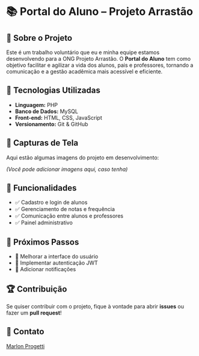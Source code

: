 # 📚 Portal do Aluno – Projeto Arrastão

## 🏫 Sobre o Projeto
Este é um trabalho voluntário que eu e minha equipe estamos desenvolvendo para a ONG Projeto Arrastão. O **Portal do Aluno** tem como objetivo facilitar e agilizar a vida dos alunos, pais e professores, tornando a comunicação e a gestão acadêmica mais acessível e eficiente.

## 🚀 Tecnologias Utilizadas
- **Linguagem:** PHP
- **Banco de Dados:** MySQL
- **Front-end:** HTML, CSS, JavaScript
- **Versionamento:** Git & GitHub

## 📸 Capturas de Tela
Aqui estão algumas imagens do projeto em desenvolvimento:

*(Você pode adicionar imagens aqui, caso tenha)*

## 📌 Funcionalidades
- ✅ Cadastro e login de alunos
- ✅ Gerenciamento de notas e frequência
- ✅ Comunicação entre alunos e professores
- ✅ Painel administrativo

## 📅 Próximos Passos
- 📌 Melhorar a interface do usuário
- 📌 Implementar autenticação JWT
- 📌 Adicionar notificações

## 🏆 Contribuição
Se quiser contribuir com o projeto, fique à vontade para abrir **issues** ou fazer um **pull request**!

## 📩 Contato
[Marlon Progetti](https://www.linkedin.com/in/marlon-progetti-2799ab179/)
